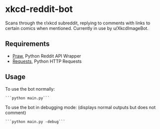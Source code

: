 # xkcd-reddit-bot
Scans through the r/xkcd subreddit, replying to comments with links to certain comics when mentioned. Currently in use by u/XkcdImageBot.

## Requirements
* [Praw](https://github.com/praw-dev/praw), Python Reddit API Wrapper
* [Requests](https://github.com/requests/requests), Python HTTP Requests

## Usage
To use the bot normally:

    ```python main.py```
    
To use the bot in debugging mode: (displays normal outputs but does not comment)

    ```python main.py -debug```
